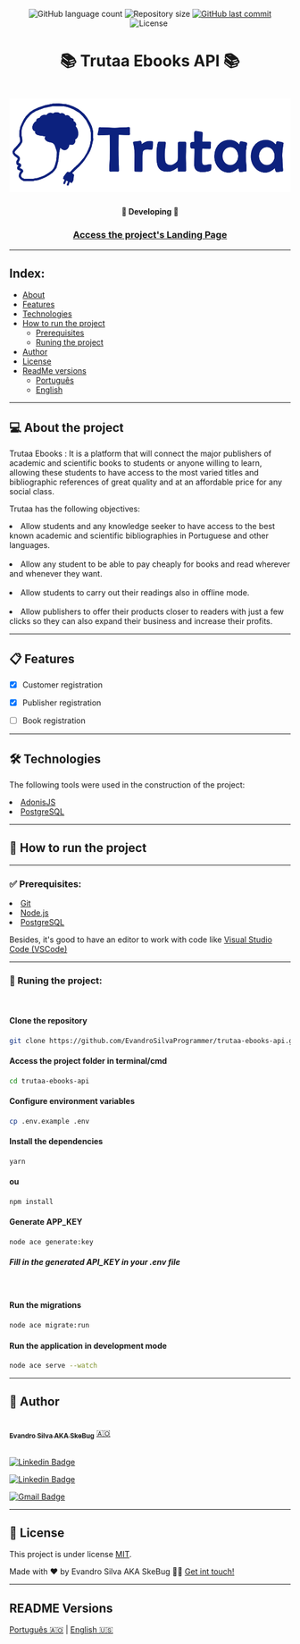 <p align="center">
  <img alt="GitHub language count" src="https://img.shields.io/github/languages/count/EvandroSilvaProgrammer/blog-with-external-api?color=%2304D361">

  <img alt="Repository size" src="https://img.shields.io/github/repo-size/EvandroSilvaProgrammer/blog-with-external-api">

  <a href="https://github.com/tgmarinho/README-ecoleta/commits/master">
    <img alt="GitHub last commit" src="https://img.shields.io/github/last-commit/EvandroSilvaProgrammer/blog-with-external-api">
  </a>
    
   <img alt="License" src="https://img.shields.io/badge/license-MIT-brightgreen">

   <img alt="" src="https://img.shields.io/badge/Feito por-Evandro Silva AKA SkeBug-blueviolet">
</p>
<h1 align="center" style="font-weight: bold"> 📚 Trutaa Ebooks API 📚</h1>
<h1 align="center">
    <img alt="Blog" title="#Blog" src="assets/images/readMe/banner.png" />
</h1>

<h4 align="center"> 
	🚧 Developing 🚧
</h4>

<h3 align="center"> <a href="https://trutaa-landingpage.vercel.app/">Access the project's Landing Page</a> </h3>

---
## Index:
<!--ts-->
   * [About](#-about-the-project)
   * [Features](#-features)
   * [Technologies](#-technologies)
   * [How to run the project](#-how-to-run-the-project)
      * [Prerequisites](#-pré-requisitos)
      * [Runing the project](#-runing-the-project)
   * [Author](#-author)
   * [License](#-license)
   * [ReadMe versions](#-readme-versions)
        * [Português](./README-pt.md)
        * [English](./README.md)
<!--/ts-->
<!--te-->
---
## 💻 About the project

<p>
    Trutaa Ebooks : It is a platform that will connect the major publishers of academic and scientific books to students or anyone willing to learn, allowing these students to have access to the most varied titles and bibliographic references of great quality and at an affordable price for any social class.
</p>
<p>
    Trutaa has the following objectives:
    <li>Allow students and any knowledge seeker to have access to the best known academic and scientific bibliographies in Portuguese and other languages.</li> </br>
    <li>Allow any student to be able to pay cheaply for books and read wherever and whenever they want.</li> </br>
    <li>Allow students to carry out their readings also in offline mode.</li> </br>
    <li>Allow publishers to offer their products closer to readers with just a few clicks so they can also expand their business and increase their profits.</li>
</p>

---    
## 📋 Features
- [x] Customer registration
- [x] Publisher registration
- [ ] Book registration


---
## 🛠 Technologies
<p>The following tools were used in the construction of the project:</p>

<li><a href="https://adonisjs.com/">AdonisJS</a></li>
<li><a href="https://www.postgresql.org/">PostgreSQL</a></li>

---
## 🚀 How to run the project
---
### ✅ Prerequisites:

<li><a href="https://git-scm.com">Git</a></li>
<li><a href="https://nodejs.org/en/">Node.js</a></li>
<li><a href="https://www.postgresql.org/">PostgreSQL</a></li>
<p>Besides, it's good to have an editor to work with code like <a href="https://code.visualstudio.com/">Visual Studio Code (VSCode)</a> </p>

---
### 🎲 Runing the project:
<br>

#### Clone the repository
```bash
git clone https://github.com/EvandroSilvaProgrammer/trutaa-ebooks-api.git
```
#### Access the project folder in terminal/cmd
```bash
cd trutaa-ebooks-api
```

#### Configure environment variables
```bash
cp .env.example .env
```
#### Install the dependencies
```bash
yarn
```
#### ou
```bash
npm install
```

#### Generate APP_KEY
```bash
node ace generate:key
```
##### Fill in the generated API_KEY in your .env file

</br>

#### Run the migrations
```bash
node ace migrate:run
```

#### Run the application in development mode
```bash
node ace serve --watch
```

---

## 🦸 Author

<a href="https://github.com/EvandroSilvaProgrammer">
 <img style="border-radius: 50%;" src="https://avatars.githubusercontent.com/u/67426023?v=4" width="100px;" alt=""/>
 <br />
 <sub><b>Evandro Silva AKA SkeBug</b></sub></a> <a href="https://github.com/EvandroSilvaProgrammer" title="EvandroSilva">🇦🇴</a>
 <br /> <br />

[![Linkedin Badge](https://img.shields.io/badge/-Evandro-blue?style=flat-square&logo=Linkedin&logoColor=white&link=https://www.linkedin.com/in/evandrosilva-programmer/)](https://www.linkedin.com/in/evandrosilva-programmer/) 

[![Linkedin Badge](https://img.shields.io/badge/-Evandro-blue?style=flat-square&logo=facebook&logoColor=white&link=https://www.facebook.com/evandrosilva.programmer)](https://www.facebook.com/evandrosilva.programmer)

[![Gmail Badge](https://img.shields.io/badge/-evandrosilva.programmer@gmail.com-c14438?style=flat-square&logo=Gmail&logoColor=white&link=mailto:tgmarinho@gmail.com)](mailto:evandrosilva.programmer@gmail.com)

---

## 📝 License

This project is under license [MIT](./LICENSE).

Made with ❤️ by Evandro Silva AKA SkeBug 👋🏽 [Get int touch!](https://www.linkedin.com/in/evandrosilva-programmer/)

---

##  README Versions

[Português 🇦🇴](./README-pt.md)  |  [English 🇺🇸](./README.md) 
